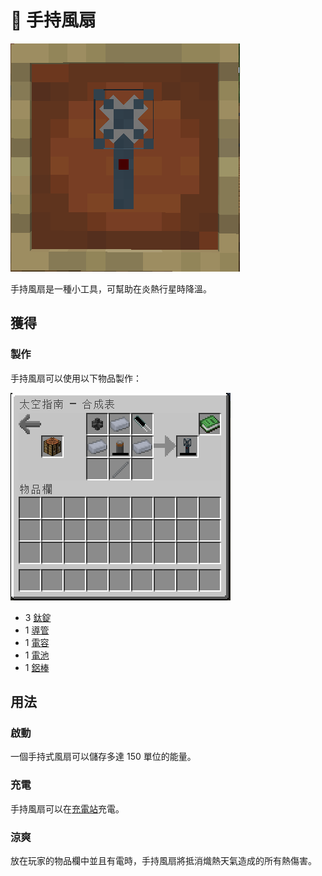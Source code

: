 # 🎲 手持風扇

![](<../.gitbook/assets/image (218).png>)

手持風扇是一種小工具，可幫助在炎熱行星時降溫。

## 獲得

### 製作

手持風扇可以使用以下物品製作：

![](<../.gitbook/assets/image (222) (1).png>)

* 3 [鈦錠](titanium-ingot.md)
* 1 [導管](Conduit.md)
* 1 [電容](Capacitor.md)
* 1 [電池](battery.md)
* 1 [鋁棒](Aluminium-Rod.md)

## 用法

### 啟動

一個手持式風扇可以儲存多達 150 單位的能量。

### 充電

手持風扇可以在[充電站](Charging-Station.md)充電。

### 涼爽

放在玩家的物品欄中並且有電時，手持風扇將抵消熾熱天氣造成的所有熱傷害。
